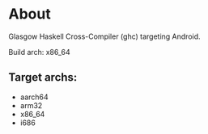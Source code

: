 # About

Glasgow Haskell Cross-Compiler (ghc) targeting Android.

Build arch: x86_64

## Target archs:

- aarch64
- arm32
- x86_64
- i686
